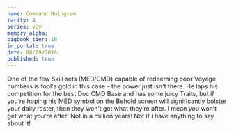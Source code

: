 ```yaml
---
name: Command Hologram
rarity: 4
series: voy
memory_alpha:
bigbook_tier: 10
in_portal: true
date: 08/09/2016
published: true
---
```


One of the few Skill sets (MED/CMD) capable of redeeming poor Voyage numbers is fool's gold in this case - the power just isn't there. He laps his competition for the best Doc CMD Base and has some juicy Traits, but if you’re hoping his MED symbol on the Behold screen will significantly bolster your daily roster, then they won’t get what they’re after. I mean *you* won’t get what *you’re* after! Not in a million years! Not if *I* have anything to say about it!
